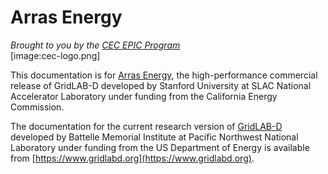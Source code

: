 # Arras Energy
*Brought to you by the [CEC EPIC Program](https://www.energy.ca.gov/programs-and-topics/programs/electric-program-investment-charge-epic-program)*<BR/>[image:cec-logo.png] 

This documentation is for [Arras Energy](http://arras.energy/), the high-performance commercial release of GridLAB-D developed by Stanford University at SLAC National Accelerator Laboratory under funding from the California Energy Commission.

The documentation for the current research version of [GridLAB-D](https://www.gridlabd.org) developed by Battelle Memorial Institute at Pacific Northwest National Laboratory under funding from the US Department of Energy is available from [https://www.gridlabd.org](https://www.gridlabd.org).  

